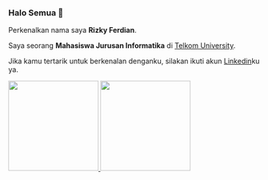 ### Halo Semua 👋

Perkenalkan nama saya **Rizky Ferdian**.

Saya seorang **Mahasiswa Jurusan Informatika** di [Telkom University](https://telkomuniversity.ac.id/).

Jika kamu tertarik untuk berkenalan denganku, silakan ikuti akun [Linkedin](https://www.linkedin.com/in/rizky-ferdian-04/)ku ya.

<p align="left">
<a href="https://github.com/rizkyferdian">
  <img height="180em" src="https://github-readme-stats-eight-theta.vercel.app/api?username=rizkyferdian&show_icons=true&theme=algolia&include_all_commits=true&count_private=true"/>
  <img height="180em" src="https://github-readme-stats-eight-theta.vercel.app/api/top-langs/?username=rizkyferdian&layout=compact&langs_count=8&theme=algolia"/>
</a>
</p>
